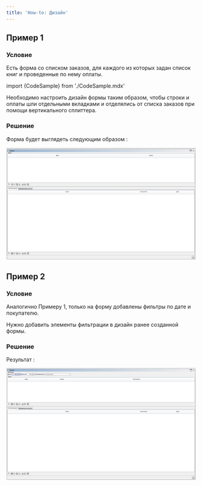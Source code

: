 ```yaml
---
title: 'How-to: Дизайн'
---
```


## Пример 1

### Условие

Есть форма со списком заказов, для каждого из которых задан список книг и проведенные по нему оплаты.

import {CodeSample} from './CodeSample.mdx'

<CodeSample url="https://ru-documentation.lsfusion.org/sample?file=UseCaseDesign&block=sample1"/>

Необходимо настроить дизайн формы таким образом, чтобы строки и оплаты шли отдельными вкладками и отделялись от списка заказов при помощи вертикального сплиттера.

### Решение

<CodeSample url="https://ru-documentation.lsfusion.org/sample?file=UseCaseDesign&block=solution1"/>

Форма будет выглядеть следующим образом :

![](attachments/36307439/46367472.png)

## Пример 2

### Условие

Аналогично Примеру 1, только на форму добавлены фильтры по дате и покупателю.

<CodeSample url="https://ru-documentation.lsfusion.org/sample?file=UseCaseDesign&block=sample2"/>

Нужно добавить элементы фильтрации в дизайн ранее созданной формы.

### Решение

<CodeSample url="https://ru-documentation.lsfusion.org/sample?file=UseCaseDesign&block=solution2"/>

Результат :

![](attachments/36307439/46367474.png)
